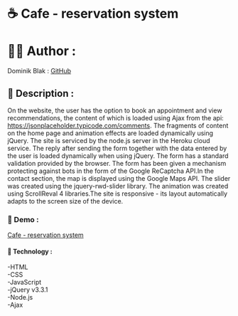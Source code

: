 # ☕️ Cafe - reservation system

# 👨‍💻 Author :
Dominik Blak : <a href="https://github.com/dominikblak">GitHub</a>

## 📖 Description :
On the website, the user has the option to book an appointment and view recommendations, the content of which is loaded using Ajax from the api: https://jsonplaceholder.typicode.com/comments. The fragments of content on the home page and animation effects are loaded dynamically using jQuery. The site is serviced by the node.js server in the Heroku cloud service. The reply after sending the form together with the data entered by the user is loaded dynamically when using jQuery. The form has a standard validation provided by the browser. The form has been given a mechanism protecting against bots in the form of the Google ReCaptcha API.In the contact section, the map is displayed using the Google Maps API. The slider was created using the jquery-rwd-slider library. The animation was created using ScrollReval 4 libraries.The site is responsive - its layout automatically adapts to the screen size of the device.

### 🚀 Demo :
<a href="https://dominikblak.github.io/movies-browser/">Cafe - reservation system</a>

#### 🧰 Technology :
-HTML<br>
-CSS<br>
-JavaScript<br>
-jQuery v3.3.1<br>
-Node.js<br>
-Ajax<br>

